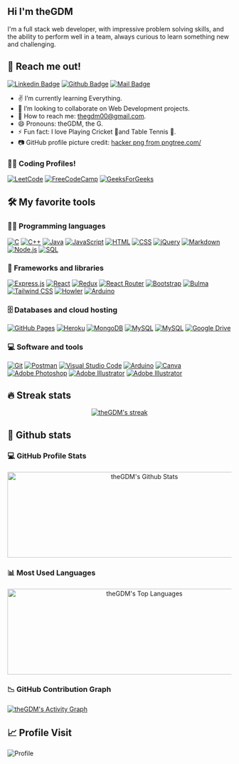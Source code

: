 ## Hi I'm theGDM
<!-- <img src="https://user-images.githubusercontent.com/1303154/88677602-1635ba80-d120-11ea-84d8-d263ba5fc3c0.gif" width="8px" alt="hi"> -->

I'm a full stack web developer, with impressive problem solving skills, and the ability to perform well in a team, always curious to learn something new and challenging.

## 📩 Reach me out!

[![Linkedin Badge](https://img.shields.io/badge/theGDM-0e76a8?style=flat&labelColor=0e76a8&logo=linkedin&logoColor=white)](https://www.linkedin.com/in/theGDM/) 
[![Github Badge](https://img.shields.io/badge/theGDM-333?style=flat&labelColor=3338&logo=github&logoColor=white)](https://www.github.com/theGDM/) 
[![Mail Badge](https://img.shields.io/badge/thegdm00-c0392b?style=flat&labelColor=c0392b&logo=gmail&logoColor=white)](mailto:thegdm00@gmail.com)

<!-- TODO: Add last video link -->

- ✌ I’m currently learning Everything.
- 👀 I’m looking to collaborate on Web Development projects.
- 📧 How to reach me: thegdm00@gmail.com.
- 😄 Pronouns: theGDM, the G.
- ⚡ Fun fact: I love Playing Cricket 🏏and Table Tennis 🏓.
- 📷 GitHub profile picture credit: <a href='https://pngtree.com/so/hacker'>hacker png from pngtree.com/</a>

### 👨‍💻 Coding Profiles!
[![LeetCode](https://img.shields.io/badge/LeetCode-000000?style=flat&logo=LeetCode&logoColor=#d16c06)](https://leetcode.com/TheGDM/) 
[![FreeCodeCamp](https://img.shields.io/badge/Freecodecamp-%23123.svg?&style=flat&logo=freecodecamp&logoColor=green)](https://www.freecodecamp.org/fcc8b3e47dc-b40d-45ce-8ab5-afd6fbac6c0a)
[![GeeksForGeeks](https://img.shields.io/badge/GeeksforGeeks-298D46?style=flat&logo=geeksforgeeks&logoColor=white)](https://auth.geeksforgeeks.org/user/thegdm00/practice/)
<!-- Some badges are from https://github.com/Ileriayo/markdown-badges -->

## 🛠️ My favorite tools

### 👨‍💻 Programming languages

<p>
    <a href="#"><img alt="C" src="https://custom-icon-badges.herokuapp.com/badge/C-03599C.svg?logo=c-in-hexagon&logoColor=white"></a>
    <a href="#"><img alt="C++" src="https://custom-icon-badges.herokuapp.com/badge/C++-9C033A.svg?logo=cpp2&logoColor=white"></a>
    <a href="#"><img alt="Java" src="https://img.shields.io/badge/Java-007396.svg?logo=java&logoColor=white"></a>
    <a href="#"><img alt="JavaScript" src="https://img.shields.io/badge/JavaScript-F7DF1E.svg?logo=javascript&logoColor=black"></a>
    <a href="#"><img alt="HTML" src="https://img.shields.io/badge/HTML-E34F26.svg?logo=html5&logoColor=white"></a>
    <a href="#"><img alt="CSS" src="https://img.shields.io/badge/CSS-2250f5.svg?logo=css3&logoColor=white"></a>
    <a href="#"><img alt="jQuery" src="https://img.shields.io/badge/jQuery-1572B6.svg?logo=jquery&logoColor=white"></a>
    <a href="#"><img alt="Markdown" src="https://img.shields.io/badge/Markdown-000000.svg?logo=markdown&logoColor=white"></a>
    <a href="#"><img alt="Node.js" src="https://img.shields.io/badge/Node.js-43853D.svg?logo=node.js&logoColor=white"></a>
    <a href="#"><img alt="SQL" src="https://custom-icon-badges.herokuapp.com/badge/SQL-025E8C.svg?logo=database&logoColor=white"></a>
</p>

### 🧰 Frameworks and libraries

<p>
    <a href="#"><img alt="Express.js" src="https://img.shields.io/badge/Express.js-404d59.svg?logo=express&logoColor=white"></a>
    <a href="#"><img alt="React" src="https://img.shields.io/badge/React-20232a.svg?logo=react&logoColor=%2361DAFB"></a>
    <a href="#"><img alt="Redux" src="https://img.shields.io/badge/Redux-970be3.svg?logo=redux&logoColor=%fff"></a>
    <a href="#"><img alt="React Router" src="https://img.shields.io/badge/React%20Router-444.svg?logo=react-router&logoColor=%e83559"></a>
    <a href="#"><img alt="Bootstrap" src="https://img.shields.io/badge/Bootstrap-7952B3.svg?logo=bootstrap&logoColor=white"></a>
    <a href="#"><img alt="Bulma" src="https://img.shields.io/badge/Bulma-ffffff.svg?logo=bulma&logoColor=00e3b2"></a>
    <a href="#"><img alt="Tailwind CSS" src="https://img.shields.io/badge/tailwindcss-%2338B2AC.svg?logo=tailwind-css&logoColor=white"></a>
    <a href="#"><img alt="Howler" src="https://img.shields.io/badge/Howler.js-544235.svg?logo=howler&logoColor=00e3b2"></a>
    <a href="#"><img alt="Arduino" src="https://img.shields.io/badge/-Arduino-00979D?logo=Arduino&logoColor=white"></a>
</p>

### 🗄️ Databases and cloud hosting

<p>
    <a href="#"><img alt="GitHub Pages" src="https://img.shields.io/badge/GitHub-222.svg?logo=github&logoColor=white"></a>
    <a href="#"><img alt="Heroku" src="https://img.shields.io/badge/Heroku-430098.svg?logo=heroku&logoColor=white"></a>
    <a href="#"><img alt="MongoDB" src ="https://img.shields.io/badge/MongoDB-4ea94b.svg?logo=mongodb&logoColor=white"></a>
    <a href="#"><img alt="MySQL" src="https://img.shields.io/badge/MySQL-1572B6.svg?logo=mysql&logoColor=white"></a>
    <a href="#"><img alt="MySQL" src="https://img.shields.io/badge/Firebase-222222.svg?logo=Firebase&logoColor=ebc334"></a>
    <a href="#"><img alt="Google Drive" src="https://img.shields.io/badge/Google Drive-2250f5.svg?logo=googledrive&logoColor=yellow"></a>
</p>

### 💻 Software and tools

<p>
    <a href="#"><img alt="Git" src="https://img.shields.io/badge/Git-F05033.svg?logo=git&logoColor=white"></a>
    <a href="#"><img alt="Postman" src="https://img.shields.io/badge/Postman-FF6C37?logo=postman&logoColor=white"></a>
    <a href="#"><img alt="Visual Studio Code" src="https://img.shields.io/badge/Visual%20Studio%20Code-0078d7.svg?logo=visual-studio-code&logoColor=white"></a>
    <a href="#"><img alt="Arduino" src="https://img.shields.io/badge/-Arduino-00979D?logo=Arduino&logoColor=white"></a>
    <a href="#"><img alt="Canva" src="https://img.shields.io/badge/-Canva-02d5e8?logo=Canva&logoColor=white"></a>
    <a href="#"><img alt="Adobe Photoshop" src="https://img.shields.io/badge/-Adobe%20Photoshop-0571ed?logo=adobephotoshop&logoColor=white"></a>
    <a href="#"><img alt="Adobe Illustrator" src="https://img.shields.io/badge/-Adobe%20Illustrator-f07511?logo=adobeillustrator&logoColor=white"></a>
    <a href="#"><img alt="Adobe Illustrator" src="https://img.shields.io/badge/-Adobe%20Premiere%20Pro-5707ad?logo=adobepremierepro&logoColor=white"></a>
</p>


## 🔥 Streak stats

<!-- GitHub Readme Streak Stats - https://github.com/theGDM/github-readme-streak-stats -->
<p align="center">
  <a href="https://github.com/theGDM/github-readme-streak-stats">
    <img alt="theGDM's streak" src="https://github-readme-streak-stats.herokuapp.com/?user=theGDM&theme=monokai-metallian&hide_border=true"/>
  </a>
</p>

## 🎯 Github stats

<!-- https://github.com/theGDM/github-stats -->
### <summary style="margin-bottom:20px">💻 GitHub Profile Stats</summary>
  <p align="center">
    <a href="https://github.com/theGDM/github-readme-stats"><img alt="theGDM's Github Stats" src="https://github-readme-stats.vercel.app/api/?username=theGDM&show_icons=true&count_private=true&theme=react&hide_border=true&bg_color=1F222E&title_color=F85D7F&icon_color=F8D866" height="192px" width="600px"/></a>
  </p>

### <summary style="margin-bottom:20px">📊 Most Used Languages</summary>
<p align="center">    
    <a href="https://github.com/theGDM/github-readme-stats"><img alt="theGDM's Top Languages" src="https://github-readme-stats.vercel.app/api/top-langs/?username=theGDM&langs_count=8&layout=compact&theme=react&hide_border=true&bg_color=1F222E&title_color=F85D7F&icon_color=F8D866&hide=Jupyter%20Notebook" height="192px" width="600px"/></a>
</p>

<!-- https://github.com/theGDM/github-readme-activity-graph -->

### <summary style="margin-bottom:20px">📉 GitHub Contribution Graph</summary>
<a href="https://github.com/theGDM/github-readme-activity-graph"><img alt="theGDM's Activity Graph" src="https://activity-graph.herokuapp.com/graph/?username=theGDM&bg_color=1F222E&color=F8D866&line=F85D7F&point=FFFFFF&hide_border=true" /></a>

## 📈 Profile Visit

![Profile](https://visitor-badge.glitch.me/badge?page_id=theGDM)
<!-- <p align="center"> 
	<a href="https://visitor-badge.glitch.me/badge?page_id=theGDM"><img src="https://komarev.com/ghpvc/?username=theGDM" alt="theGDM"/></a>
	<a href="https://github.com/theGDM?tab=repositories"><img src="https://badges.pufler.dev/repos/theGDM" alt="theGDM" /> </a>
	<img src="https://img.shields.io/github/stars/theGDM?label=Stars" alt="Total Stars">
</p> -->

<!---
theGDM/theGDM is a ✨ special ✨ repository because its `README.md` (this file) appears on your GitHub profile.
You can click the Preview link to take a look at your changes.
--->
